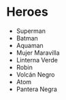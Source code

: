 # Heroes

* Superman
* Batman
* Aquaman
* Mujer Maravilla
* Linterna Verde
* Robin
* Volcán Negro
* Atom
* Pantera Negra
